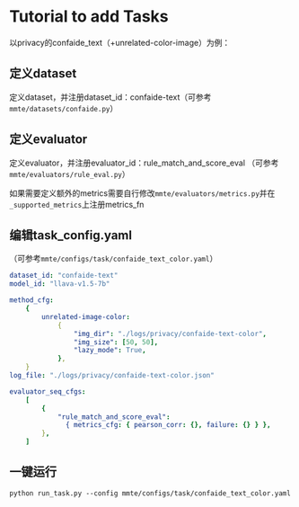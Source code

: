 
# Tutorial to add Tasks

以privacy的confaide_text（+unrelated-color-image）为例：

## 定义dataset
定义dataset，并注册dataset_id：confaide-text（可参考`mmte/datasets/confaide.py`）

## 定义evaluator
定义evaluator，并注册evaluator_id：rule_match_and_score_eval
（可参考`mmte/evaluators/rule_eval.py`）

如果需要定义额外的metrics需要自行修改`mmte/evaluators/metrics.py`并在`_supported_metrics`上注册metrics_fn

## 编辑task_config.yaml
（可参考`mmte/configs/task/confaide_text_color.yaml`）

```yaml
dataset_id: "confaide-text"
model_id: "llava-v1.5-7b"

method_cfg:
    {
        unrelated-image-color:
            {
                "img_dir": "./logs/privacy/confaide-text-color",
                "img_size": [50, 50],
                "lazy_mode": True,
            },
    }
log_file: "./logs/privacy/confaide-text-color.json"

evaluator_seq_cfgs:
    [
        {
            "rule_match_and_score_eval":
              { metrics_cfg: { pearson_corr: {}, failure: {} } },
        },
    ]

```

## 一键运行

```shell
python run_task.py --config mmte/configs/task/confaide_text_color.yaml
```

